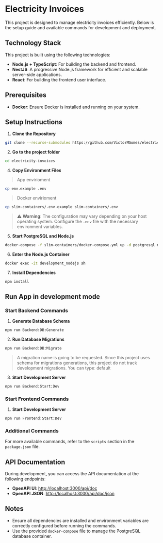 # Electricity Invoices

This project is designed to manage electricity invoices efficiently. Below is the setup guide and available commands for development and deployment.

## Technology Stack

This project is built using the following technologies:

- **Node.js + TypeScript**: For building the backend and frontend.
- **NestJS**: A progressive Node.js framework for efficient and scalable server-side applications.
- **React**: For building the frontend user interface.

## Prerequisites

- **Docker**: Ensure Docker is installed and running on your system.

## Setup Instructions

1. **Clone the Repository**  
  ```bash
  git clone --recurse-submodules https://github.com/VictorMGomes/electricity-invoices.git
  ```

2. **Go to the project folder**
  ```bash
  cd electricity-invoices
  ```

4. **Copy Environment Files**  
  > App envirioment
  ```bash
  cp env.example .env
  ```

  > Docker envirioment
  ```bash
  cp slim-containers/.env.example slim-containers/.env
  ```

  > ⚠️ **Warning**: The configuration may vary depending on your host operating system. Configure the `.env` file with the necessary environment variables. 

5. **Start PostgreSQL and Node.js**  
  ```bash
  docker-compose -f slim-containers/docker-compose.yml up -d postgresql nodejs
  ```

6. **Enter the Node.js Container**  
  ```bash
  docker exec -it development_nodejs sh
  ```

7. **Install Dependencies**  
  ```bash
  npm install
  ```

## Run App in development mode

### Start Backend Commands

1. **Generate Database Schema**  
  ```bash
  npm run Backend:DB:Generate
  ```
2. **Run Database Migrations**  
  ```bash
  npm run Backend:DB:Migrate
  ```
  > A migration name is going to be requested.
  Since this project uses schema for migrations generations, this project do not track development migrations. 
  You can type: default

3. **Start Development Server**  
  ```bash
  npm run Backend:Start:Dev
  ```
### Start Frontend Commands

1. **Start Development Server**  
  ```bash
  npm run Frontend:Start:Dev
  ```

  ### Additional Commands

  For more available commands, refer to the `scripts` section in the `package.json` file.

  ## API Documentation

  During development, you can access the API documentation at the following endpoints:

  - **OpenAPI UI**: [http://localhost:3000/api/doc](http://localhost:3000/api/doc)  
  - **OpenAPI JSON**: [http://localhost:3000/api/doc/json](http://localhost:3000/api/doc/json)

## Notes

- Ensure all dependencies are installed and environment variables are correctly configured before running the commands.
- Use the provided `docker-compose` file to manage the PostgreSQL database container.
